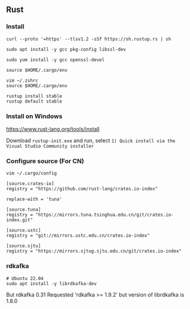 ## Rust

### Install

```
curl --proto '=https' --tlsv1.2 -sSf https://sh.rustup.rs | sh
```

```
sudo apt install -y gcc pkg-config libssl-dev

sudo yum install -y gcc openssl-devel
```

```
source $HOME/.cargo/env

vim ~/.zshrc
source $HOME/.cargo/env
```

```
rustup install stable
rustup default stable
```

### Install on Windows

https://www.rust-lang.org/tools/install

Download `rustup-init.exe` and run, select `1) Quick install via the Visual Studio Community installer`

### Configure source (For CN)

```
vim ~/.cargo/config

[source.crates-io]
registry = "https://github.com/rust-lang/crates.io-index"

replace-with = 'tuna'

[source.tuna]
registry = "https://mirrors.tuna.tsinghua.edu.cn/git/crates.io-index.git"

[source.ustc]
registry = "git://mirrors.ustc.edu.cn/crates.io-index"

[source.sjtu]
registry = "https://mirrors.sjtug.sjtu.edu.cn/git/crates.io-index"
```

### rdkafka

```
# Ubuntu 22.04
sudo apt install -y librdkafka-dev
```

But rdkafka 0.31 Requested 'rdkafka >= 1.9.2' but version of librdkafka is 1.8.0
